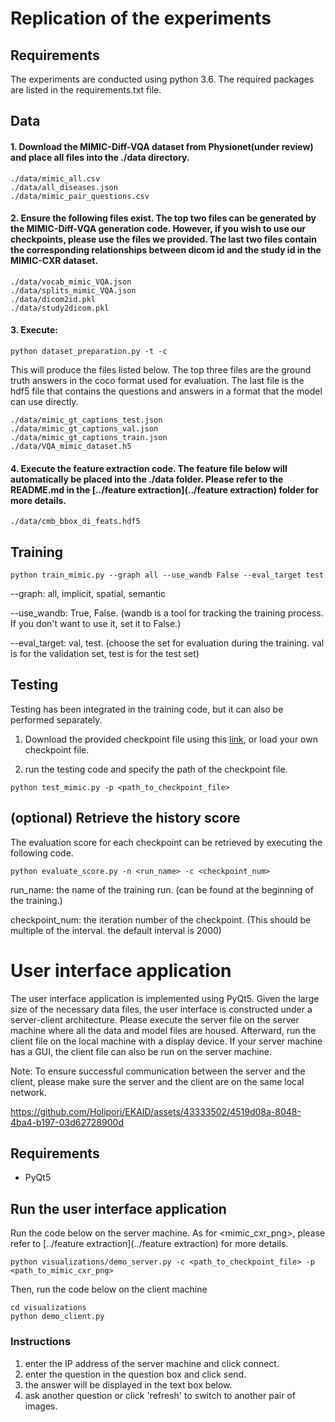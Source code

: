
# Replication of the experiments
## Requirements
The experiments are conducted using python 3.6. The required packages are listed in the requirements.txt file. 


## Data


#### 1. Download the MIMIC-Diff-VQA dataset from Physionet(under review) and place all files into the ./data directory.
```
./data/mimic_all.csv
./data/all_diseases.json
./data/mimic_pair_questions.csv
```

#### 2. Ensure the following files exist. The top two files can be generated by the MIMIC-Diff-VQA generation code. However, if you wish to use our checkpoints, please use the files we provided.  The last two files contain the corresponding relationships between dicom id and the study id in the MIMIC-CXR dataset.
```
./data/vocab_mimic_VQA.json
./data/splits_mimic_VQA.json
./data/dicom2id.pkl
./data/study2dicom.pkl
```
#### 3. Execute:
```angular2html
python dataset_preparation.py -t -c
```
This will produce the files listed below. The top three files are the ground truth answers in the coco format used for evaluation. The last file is the hdf5 file that contains the questions and answers in a format that the model can use directly.
```
./data/mimic_gt_captions_test.json
./data/mimic_gt_captions_val.json
./data/mimic_gt_captions_train.json
./data/VQA_mimic_dataset.h5
```



#### 4. Execute the feature extraction code. The feature file below will automatically be placed into the ./data folder. Please refer to the README.md in the [../feature extraction](../feature extraction) folder for more details.
```
./data/cmb_bbox_di_feats.hdf5
```

## Training
```
python train_mimic.py --graph all --use_wandb False --eval_target test
```
--graph: all, implicit, spatial, semantic

--use_wandb: True, False. (wandb is a tool for tracking the training process. If you don't want to use it, set it to False.)

--eval_target: val, test. (choose the set for evaluation during the training. val is for the validation set, test is for the test set)


## Testing
Testing has been integrated in the training code, but it can also be performed separately.

1. Download the provided checkpoint file using this [link](https://drive.google.com/file/d/1ZDOnAD0qOx82UPqRISprH5Y3w5qLnYV-/view?usp=drive_link), or load your own checkpoint file.

2. run the testing code and specify the path of the checkpoint file.
```angular2html
python test_mimic.py -p <path_to_checkpoint_file> 
```





## (optional) Retrieve the history score 
The evaluation score for each checkpoint can be retrieved by executing the following code.
```angular2html
python evaluate_score.py -n <run_name> -c <checkpoint_num>
```
run_name: the name of the training run. (can be found at the beginning of the training.)

checkpoint_num: the iteration number of the checkpoint. (This should be multiple of the interval. the default interval is 2000)


# User interface application
The user interface application is implemented using PyQt5. Given the large size of the necessary data files, the user interface is constructed under a server-client architecture. Please execute the server file on the server machine where all the data and model files are housed. Afterward, run the client file on the local machine with a display device. If your server machine has a GUI, the client file can also be run on the server machine.

Note: To ensure successful communication between the server and the client, please make sure the server and the client are on the same local network.

https://github.com/Holipori/EKAID/assets/43333502/4519d08a-8048-4ba4-b197-03d62728900d

## Requirements
- PyQt5 

## Run the user interface application
Run the code below on the server machine. As for <mimic_cxr_png>, please refer to [../feature extraction](../feature extraction) for more details.
```angular2html
python visualizations/demo_server.py -c <path_to_checkpoint_file> -p <path_to_mimic_cxr_png>
```

Then, run the code below on the client machine
```angular2html
cd visualizations
python demo_client.py
```
### Instructions
1. enter the IP address of the server machine and click connect.
2. enter the question in the question box and click send.
3. the answer will be displayed in the text box below.
4. ask another question or click 'refresh' to switch to another pair of images.



